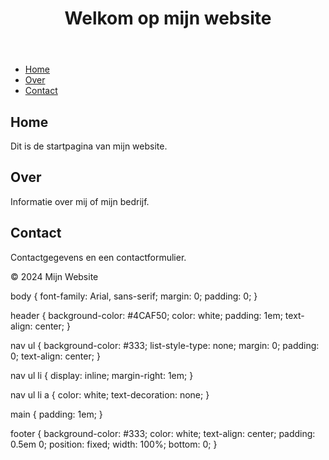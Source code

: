 <!DOCTYPE html>
<html lang="nl">
<head>
    <meta charset="UTF-8">
    <meta name="viewport" content="width=device-width, initial-scale=1.0">
    <title>Mijn Website</title>
    <link rel="stylesheet" href="style.css">
</head>
<body>
    <header>
        <h1>Welkom op mijn website</h1>
    </header>
    <nav>
        <ul>
            <li><a href="#home">Home</a></li>
            <li><a href="#about">Over</a></li>
            <li><a href="#contact">Contact</a></li>
        </ul>
    </nav>
    <main>
        <section id="home">
            <h2>Home</h2>
            <p>Dit is de startpagina van mijn website.</p>
        </section>
        <section id="about">
            <h2>Over</h2>
            <p>Informatie over mij of mijn bedrijf.</p>
        </section>
        <section id="contact">
            <h2>Contact</h2>
            <p>Contactgegevens en een contactformulier.</p>
        </section>
    </main>
    <footer>
        <p>&copy; 2024 Mijn Website</p>
    </footer>
    <script src="script.js"></script>
</body>
</html>
body {
    font-family: Arial, sans-serif;
    margin: 0;
    padding: 0;
}

header {
    background-color: #4CAF50;
    color: white;
    padding: 1em;
    text-align: center;
}

nav ul {
    background-color: #333;
    list-style-type: none;
    margin: 0;
    padding: 0;
    text-align: center;
}

nav ul li {
    display: inline;
    margin-right: 1em;
}

nav ul li a {
    color: white;
    text-decoration: none;
}

main {
    padding: 1em;
}

footer {
    background-color: #333;
    color: white;
    text-align: center;
    padding: 0.5em 0;
    position: fixed;
    width: 100%;
    bottom: 0;
}
